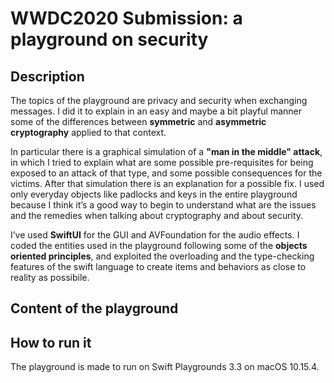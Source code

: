 # WWDC2020 Submission: a playground on security

## Description

The topics of the playground are privacy and security when exchanging messages. I did it to explain in an easy and maybe a bit playful manner some of the differences between **symmetric** and **asymmetric cryptography** applied to that context.

In particular there is a graphical simulation of a **"man in the middle" attack**, in which I tried to explain what are some possible pre-requisites for being exposed to an attack of that type, and some possible consequences for the victims. After that simulation there is an explanation for a possible fix. I used only everyday objects like padlocks and keys in the entire playground because I think it’s a good way to begin to understand what are the issues and the remedies when talking about cryptography and about security.

I’ve used **SwiftUI** for the GUI and AVFoundation for the audio effects. I coded the entities used in the playground following some of the **objects oriented principles**, and exploited the overloading and the type-checking features of the swift language to create items and behaviors as close to reality as possibile.

## Content of the playground

## How to run it

The playground is made to run on Swift Playgrounds 3.3 on macOS 10.15.4.
